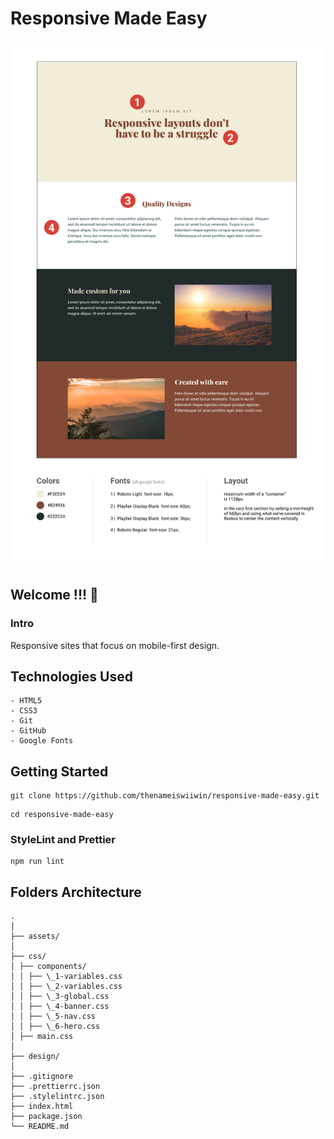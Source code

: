 # Responsive Made Easy

![Design preview](./design/design-preview.png)

## Welcome !!! 👋

### Intro

Responsive sites that focus on mobile-first design.

## Technologies Used

```
- HTML5
- CSS3
- Git
- GitHub
- Google Fonts
```

## Getting Started

```Clone Repo
git clone https://github.com/thenameiswiiwin/responsive-made-easy.git
```

```Change Directory
cd responsive-made-easy
```

### StyleLint and Prettier

```Run all scripts (lint: stylelint, prettier)
npm run lint
```

## Folders Architecture

```
.
│
├── assets/
│
├── css/
│ ├── components/
│ │ ├── \_1-variables.css
│ │ ├── \_2-variables.css
│ │ ├── \_3-global.css
│ │ ├── \_4-banner.css
│ │ ├── \_5-nav.css
│ │ ├── \_6-hero.css
│ ├── main.css
│
├── design/
│
├── .gitignore
├── .prettierrc.json
├── .stylelintrc.json
├── index.html
├── package.json
└── README.md
```
